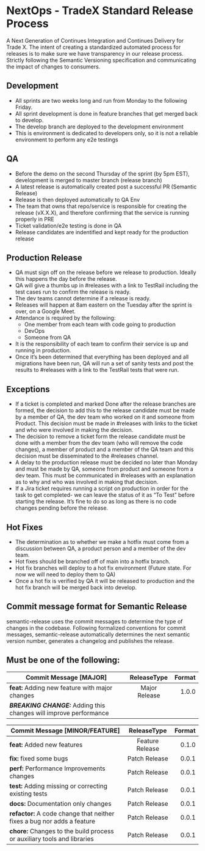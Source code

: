 # NextOps - TradeX Standard Release Process

A Next Generation of Continues Integration and Continues Delivery for Trade X. The intent of creating a standardized automated process for releases is to make sure we have transparency in our release process. Strictly following the Semantic Versioning specification and communicating the impact of changes to consumers.

## Development

* All sprints are two weeks long and run from Monday to the following Friday.
* All sprint development is done in feature branches that get merged back to develop.
* The develop branch are deployed to the development environment
* This is environment is dedicated to developers only, so it is not a reliable environment to perform any e2e testings

## QA

* Before the demo on the second Thursday of the sprint (by 5pm EST), development is merged to master branch (release branch)
* A latest release is automatically created post a successful PR (Semantic Release)
* Release is then deployed automatically to QA Env
* The team that owns that repo/service is responsible for creating the release (vX.X.X), and therefore confirming that the service is running properly in PRE
* Ticket validation/e2e testing is done in QA
* Release candidates are indentified and kept ready for the production release

## Production Release

* QA must sign off on the release before we release to production. Ideally this happens the day before the release. 
* QA will give a thumbs up in #releases with a link to TestRail including the test cases run to confirm the release is ready. 
* The dev teams cannot determine if a release is ready.
* Releases will happen at 8am eastern on the Tuesday after the sprint is over, on a Google Meet. 
* Attendance is required by the following:
     * One member from each team with code going to production
     * DevOps
     * Someone from QA
* It is the responsibility of each team to confirm their service is up and running in production.
* Once it’s been determined that everything has been deployed and all migrations have been run, QA will run a set of sanity tests and post the results to #releases with a link to the TestRail tests that were run.

## Exceptions

* If a ticket is completed and marked Done after the release branches are formed, the decision to add this to the release candidate must be made by a member of QA, the dev team who worked on it and someone from Product. This decision must be made in #releases with links to the ticket and who were involved in making the decision. 
* The decision to remove a ticket form the release candidate must be done with a member from the dev team (who will remove the code changes), a member of product and a member of the QA team and this decision must be disseminated to the #releases channel. 
* A delay to the production release must be decided no later than Monday and must be made by QA, someone from product and someone from a dev team. This must be  communicated in #releases with an explanation as to why and who was involved in making that decision. 
* If a Jira ticket requires running a script on production in order for the task to get completed- we can leave the status of it as “To Test” before starting the release. It’s fine to do so as long as there is no code changes pending before the release.

## Hot Fixes

* The determination as to whether we make a hotfix must come from a discussion between QA, a product person and a member of the dev team. 
* Hot fixes should be branched off of main into a hotfix branch.
* Hot fix branches will deploy to a hot fix environment (Future state. For now we will need to deploy them to QA)
* Once a hot fix is verified by QA it will be released to production and the hot fix branch will be merged back into develop. 

## Commit message format for Semantic Release

semantic-release uses the commit messages to determine the type of changes in the codebase. Following formalized conventions for commit messages, semantic-release automatically determines the next semantic version number, generates a changelog and publishes the release.

## Must be one of the following:

| Commit Message [MAJOR]                                                  | ReleaseType     | Format |
| ------------------------------------------------------------------------|:---------------:| ------:|
| **feat:** Adding new feature with major changes                         | Major Release   | 1.0.0  |
| ***BREAKING CHANGE:*** Adding this changes will improve performance     |                 |        |


| Commit Message [MINOR/FEATURE]                                          | ReleaseType     | Format |
| ------------------------------------------------------------------------|:---------------:| ------:|
| **feat:** Added new features                                            | Feature Release | 0.1.0  |
| **fix:** fixed some bugs                                                | Patch Release   | 0.0.1  |
| **perf:** Performance Improvements changes                              | Patch Release   | 0.0.1  |
| **test:** Adding missing or correcting existing tests                   | Patch Release   | 0.0.1  |
| **docs:** Documentation only changes                                    | Patch Release   | 0.0.1  |
| **refactor:** A code change that neither fixes a bug nor adds a feature | Patch Release   | 0.0.1  |
| **chore:** Changes to the build process or auxiliary tools and libraries| Patch Release   | 0.0.1  |
